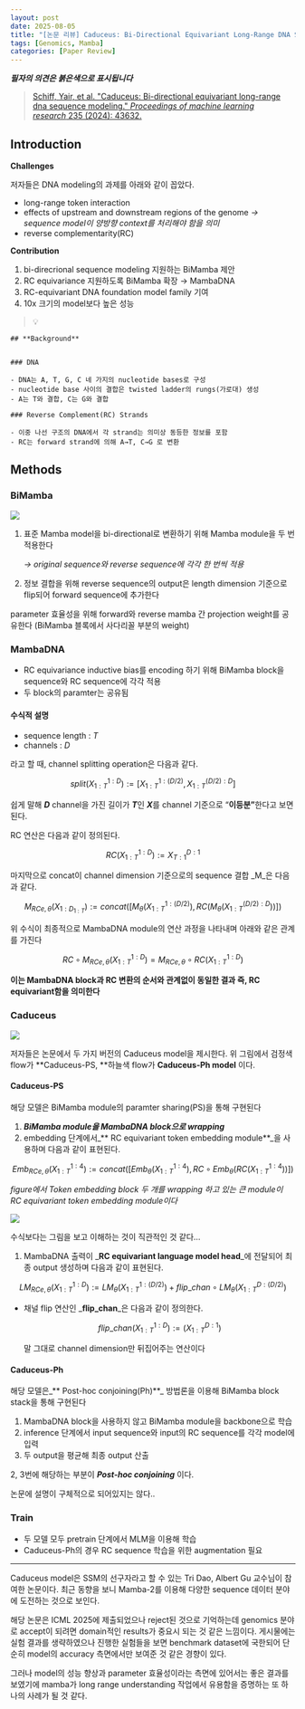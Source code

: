 ```yaml
---
layout: post
date: 2025-08-05
title: "[논문 리뷰] Caduceus: Bi-Directional Equivariant Long-Range DNA Sequence Modeling"
tags: [Genomics, Mamba]
categories: [Paper Review]
---
```


<span class="notion-red">_**필자의 의견은 붉은색으로 표시됩니다**_</span>


> [Schiff, Yair, et al. "Caduceus: Bi-directional equivariant long-range dna sequence modeling." ](https://pmc.ncbi.nlm.nih.gov/articles/PMC12189541/)[_Proceedings of machine learning research_](https://pmc.ncbi.nlm.nih.gov/articles/PMC12189541/)[ 235 (2024): 43632.](https://pmc.ncbi.nlm.nih.gov/articles/PMC12189541/)



## Introduction


**Challenges**


저자들은 DNA modeling의 과제를 아래와 같이 꼽았다.

- long-range token interaction
- effects of upstream and downstream regions of the genome 
_→ sequence model이 양방향 context를 처리해야 함을 의미_
- reverse complementarity(RC)

**Contribution**

1. bi-direcrional sequence modeling 지원하는 BiMamba 제안
1. RC equivariance 지원하도록 BiMamba 확장 → MambaDNA
1. RC-equivariant DNA foundation model family 기여
1. 10x 크기의 model보다 높은 성능

> 💡 


	## **Background**


	### DNA

	- DNA는 A, T, G, C 네 가지의 nucleotide bases로 구성
	- nucleotide base 사이의 결합은 twisted ladder의 rungs(가로대) 생성
	- A는 T와 결합, C는 G와 결합

	### Reverse Complement(RC) Strands

	- 이중 나선 구조의 DNA에서 각 strand는 의미상 동등한 정보를 포함
	- RC는 forward strand에 의해 A→T, C→G 로 변환


## Methods



### BiMamba


![](https://prod-files-secure.s3.us-west-2.amazonaws.com/542b861c-36a8-4051-84e5-8804b6728dba/2c247d59-7815-4980-99f0-8f0d21f445a7/image.png?X-Amz-Algorithm=AWS4-HMAC-SHA256&X-Amz-Content-Sha256=UNSIGNED-PAYLOAD&X-Amz-Credential=ASIAZI2LB4667QOEOBYZ%2F20251004%2Fus-west-2%2Fs3%2Faws4_request&X-Amz-Date=20251004T210057Z&X-Amz-Expires=3600&X-Amz-Security-Token=IQoJb3JpZ2luX2VjEMj%2F%2F%2F%2F%2F%2F%2F%2F%2F%2FwEaCXVzLXdlc3QtMiJHMEUCIQCKjMmQrGnQO4UOvRH7xIymwKdnPgUxFLzvqv4YSXomhQIgc%2F5uYR8MEUJp3HJdpneTEzXu7i3kM8bAPqQFIXUKEB0q%2FwMIYRAAGgw2Mzc0MjMxODM4MDUiDIYRLJwf3PXSlAss3SrcA6bV3RPAWFsVzcAvI%2F9d8IbP073IShkNomIgmXfsR8fcHDjbKY%2F3TJC9EkKlHtZaxdxFqC5j3mrZhVR9hcafB1VVnIBlAVzWz0jyvRIzphjFIYqUhuCAl7aRRUL9yiEeZuqONXDq8BOK0ak4Tq4X3XQYEJlA8%2B8MyY%2FcJRrY6iTHp0qQXQqp7fYmiwxZpP3kcGwACLGJyCcV6V9FDTEPIWkxPZPBIWBwDVjtE72dgegIFtBhdcJjB9aF74AUybZE%2Bn5yxqqBOu2nOsur65e8oRFGfnsroBON5WYygiyuz29pfjrRdm8umvwjeOIb%2Fag8RhxI3i7wUMEVozT6eF4ttmd5x0AIarzGFZKUA4lVb%2F0DcbAjmOHCs92Z2b4ptKYxZeRYvsV8o8IWWwLs0u6NvZWbMRGE5NcGE6J0KumCUHuHjbLEEZV4WavPnPJqr3ds5nWms8rRwSbGbcIIiobgt5LT9PkDDv5n9L2dyckiJrcOQ%2BFKZkj5lbqbKhUWFd30SyvZmmPUnvZyJpfkdZHtnPCBemwHtXamJxgQXcnjwMMMeJZl%2BW561ZV7grInyDVNy8bNrAg0LaIEHSyqp1C7giR4hKon%2F%2Bc0FCkmjKzcajtP8EIcmH7KztJbArXnMNCPhccGOqUB3DLaM8TBpp%2FBUHkk4Z3pHvCopin2DJQqncBUxNwv%2BUd6lvH43YFzjN4g3EHc2%2BR0QHicSO%2FJEEVYtfneRMLKu7Khq0RR8hIlCCUEGCIQFvzTm57qE7vnnvxtFRcnFSv5byDs%2Bf1nS%2BNBhgrn8H9gbv2a6CXvObyfbk1HRXR9bHRVcz4w6vti%2B5qaxrnKw50BoppvA3C15MdWfdVSNW%2BUFExWhs43&X-Amz-Signature=8868faf891d475e6415bfd32ef0b8f87c7339c53f45de512708fcbe224f7401f&X-Amz-SignedHeaders=host&x-amz-checksum-mode=ENABLED&x-id=GetObject)

1. 표준 Mamba model을 bi-directional로 변환하기 위해 Mamba module을 두 번 적용한다

	_→ original sequence와 reverse sequence에 각각 한 번씩 적용_

1. 정보 결합을 위해 reverse sequence의 output은 length dimension 기준으로 flip되어 forward sequence에 추가한다

parameter 효율성을 위해 forward와 reverse mamba 간 projection weight를 공유한다 (BiMamba 블록에서 사다리꼴 부분의 weight)



### MambaDNA

- RC equivariance inductive bias를 encoding 하기 위해 BiMamba block을 sequence와 RC sequence에 각각 적용
- 두 block의 paramter는 공유됨


#### 수식적 설명

- sequence length : _T_
- channels : _D_

라고 할 때,  channel splitting operation은 다음과 같다.


$$
split(X^{1:D}_{1:T}):=[X^{1:(D/2)}_{1:T},X^{(D/2):D}_{1:T}]
$$


<span class="notion-red">쉽게 말해 </span><span class="notion-red">_**D**_</span><span class="notion-red"> channel을 가진 길이가 </span><span class="notion-red">_**T**_</span><span class="notion-red">인 </span><span class="notion-red">_**X**_</span><span class="notion-red">를 channel 기준으로 “</span><span class="notion-red">**이등분”**</span><span class="notion-red">한다고 보면 된다.</span>


RC 연산은 다음과 같이 정의된다.


$$
RC(X^{1:D}_{1:T}):=X^{D:1}_{T:1}
$$


마지막으로 concat이 channel dimension 기준으로의 sequence 결합 _M_은 다음과 같다.


$$
M_{RCe,\theta}(X_{1:D_{1:T}}):=concat([M_{\theta}(X^{1:(D/2)}_{1:T}),RC(M_{\theta}(X^{(D/2):D}_{1:T}))])
$$


위 수식이 최종적으로 MambaDNA module의 연산 과정을 나타내며 아래와 같은 관계를 가진다


$$
RC\circ M_{RCe,\theta}(X^{1:D}_{1:T}) = M_{RCe,\theta} \circ RC(X^{1:D}_{1:T})
$$


**이는 MambaDNA block과 RC 변환의 순서와 관계없이 동일한 결과 즉, RC equivariant함을 의미한다**



### Caduceus


![](https://prod-files-secure.s3.us-west-2.amazonaws.com/542b861c-36a8-4051-84e5-8804b6728dba/f94a60d7-8145-473b-aef9-7c68d3ec604a/image.png?X-Amz-Algorithm=AWS4-HMAC-SHA256&X-Amz-Content-Sha256=UNSIGNED-PAYLOAD&X-Amz-Credential=ASIAZI2LB4667QOEOBYZ%2F20251004%2Fus-west-2%2Fs3%2Faws4_request&X-Amz-Date=20251004T210058Z&X-Amz-Expires=3600&X-Amz-Security-Token=IQoJb3JpZ2luX2VjEMj%2F%2F%2F%2F%2F%2F%2F%2F%2F%2FwEaCXVzLXdlc3QtMiJHMEUCIQCKjMmQrGnQO4UOvRH7xIymwKdnPgUxFLzvqv4YSXomhQIgc%2F5uYR8MEUJp3HJdpneTEzXu7i3kM8bAPqQFIXUKEB0q%2FwMIYRAAGgw2Mzc0MjMxODM4MDUiDIYRLJwf3PXSlAss3SrcA6bV3RPAWFsVzcAvI%2F9d8IbP073IShkNomIgmXfsR8fcHDjbKY%2F3TJC9EkKlHtZaxdxFqC5j3mrZhVR9hcafB1VVnIBlAVzWz0jyvRIzphjFIYqUhuCAl7aRRUL9yiEeZuqONXDq8BOK0ak4Tq4X3XQYEJlA8%2B8MyY%2FcJRrY6iTHp0qQXQqp7fYmiwxZpP3kcGwACLGJyCcV6V9FDTEPIWkxPZPBIWBwDVjtE72dgegIFtBhdcJjB9aF74AUybZE%2Bn5yxqqBOu2nOsur65e8oRFGfnsroBON5WYygiyuz29pfjrRdm8umvwjeOIb%2Fag8RhxI3i7wUMEVozT6eF4ttmd5x0AIarzGFZKUA4lVb%2F0DcbAjmOHCs92Z2b4ptKYxZeRYvsV8o8IWWwLs0u6NvZWbMRGE5NcGE6J0KumCUHuHjbLEEZV4WavPnPJqr3ds5nWms8rRwSbGbcIIiobgt5LT9PkDDv5n9L2dyckiJrcOQ%2BFKZkj5lbqbKhUWFd30SyvZmmPUnvZyJpfkdZHtnPCBemwHtXamJxgQXcnjwMMMeJZl%2BW561ZV7grInyDVNy8bNrAg0LaIEHSyqp1C7giR4hKon%2F%2Bc0FCkmjKzcajtP8EIcmH7KztJbArXnMNCPhccGOqUB3DLaM8TBpp%2FBUHkk4Z3pHvCopin2DJQqncBUxNwv%2BUd6lvH43YFzjN4g3EHc2%2BR0QHicSO%2FJEEVYtfneRMLKu7Khq0RR8hIlCCUEGCIQFvzTm57qE7vnnvxtFRcnFSv5byDs%2Bf1nS%2BNBhgrn8H9gbv2a6CXvObyfbk1HRXR9bHRVcz4w6vti%2B5qaxrnKw50BoppvA3C15MdWfdVSNW%2BUFExWhs43&X-Amz-Signature=faf20632ca73a4d3e4297e8eb0669d08a6ec33556a150c6817c1dcc631fad351&X-Amz-SignedHeaders=host&x-amz-checksum-mode=ENABLED&x-id=GetObject)


저자들은 논문에서 두 가지 버전의 Caduceus model을 제시한다. 위 그림에서 검정색 flow가 **Caduceus-PS, **하늘색 flow가 **Caduceus-Ph model** 이다.



#### Caduceus-PS


해당 모델은 BiMamba module의 paramter sharing(PS)을 통해 구현된다

1. _**BiMamba module을 MambaDNA block으로 wrapping**_
1. embedding 단계에서_** RC equivariant token embedding module**_을 사용하며 다음과 같이 표현된다.

$$
Emb_{RCe,\theta}(X^{1:4}_{1:T}):=concat([Emb_{\theta}(X^{1:4}_{1:T}),RC \circ Emb_{\theta}(RC(X^{1:4}_{1:T}))])
$$


_figure에서 Token embedding block 두 개를 wrapping 하고 있는 큰 module이 RC equivariant token embedding module이다_


![](https://prod-files-secure.s3.us-west-2.amazonaws.com/542b861c-36a8-4051-84e5-8804b6728dba/b175e4da-71eb-4e91-8c23-a06dabe673c9/image.png?X-Amz-Algorithm=AWS4-HMAC-SHA256&X-Amz-Content-Sha256=UNSIGNED-PAYLOAD&X-Amz-Credential=ASIAZI2LB4667QOEOBYZ%2F20251004%2Fus-west-2%2Fs3%2Faws4_request&X-Amz-Date=20251004T210058Z&X-Amz-Expires=3600&X-Amz-Security-Token=IQoJb3JpZ2luX2VjEMj%2F%2F%2F%2F%2F%2F%2F%2F%2F%2FwEaCXVzLXdlc3QtMiJHMEUCIQCKjMmQrGnQO4UOvRH7xIymwKdnPgUxFLzvqv4YSXomhQIgc%2F5uYR8MEUJp3HJdpneTEzXu7i3kM8bAPqQFIXUKEB0q%2FwMIYRAAGgw2Mzc0MjMxODM4MDUiDIYRLJwf3PXSlAss3SrcA6bV3RPAWFsVzcAvI%2F9d8IbP073IShkNomIgmXfsR8fcHDjbKY%2F3TJC9EkKlHtZaxdxFqC5j3mrZhVR9hcafB1VVnIBlAVzWz0jyvRIzphjFIYqUhuCAl7aRRUL9yiEeZuqONXDq8BOK0ak4Tq4X3XQYEJlA8%2B8MyY%2FcJRrY6iTHp0qQXQqp7fYmiwxZpP3kcGwACLGJyCcV6V9FDTEPIWkxPZPBIWBwDVjtE72dgegIFtBhdcJjB9aF74AUybZE%2Bn5yxqqBOu2nOsur65e8oRFGfnsroBON5WYygiyuz29pfjrRdm8umvwjeOIb%2Fag8RhxI3i7wUMEVozT6eF4ttmd5x0AIarzGFZKUA4lVb%2F0DcbAjmOHCs92Z2b4ptKYxZeRYvsV8o8IWWwLs0u6NvZWbMRGE5NcGE6J0KumCUHuHjbLEEZV4WavPnPJqr3ds5nWms8rRwSbGbcIIiobgt5LT9PkDDv5n9L2dyckiJrcOQ%2BFKZkj5lbqbKhUWFd30SyvZmmPUnvZyJpfkdZHtnPCBemwHtXamJxgQXcnjwMMMeJZl%2BW561ZV7grInyDVNy8bNrAg0LaIEHSyqp1C7giR4hKon%2F%2Bc0FCkmjKzcajtP8EIcmH7KztJbArXnMNCPhccGOqUB3DLaM8TBpp%2FBUHkk4Z3pHvCopin2DJQqncBUxNwv%2BUd6lvH43YFzjN4g3EHc2%2BR0QHicSO%2FJEEVYtfneRMLKu7Khq0RR8hIlCCUEGCIQFvzTm57qE7vnnvxtFRcnFSv5byDs%2Bf1nS%2BNBhgrn8H9gbv2a6CXvObyfbk1HRXR9bHRVcz4w6vti%2B5qaxrnKw50BoppvA3C15MdWfdVSNW%2BUFExWhs43&X-Amz-Signature=0eb8f545d0db2c2922f801fae573e75c3e1f149355685cb2a3eb5c382df632c1&X-Amz-SignedHeaders=host&x-amz-checksum-mode=ENABLED&x-id=GetObject)


<span class="notion-red">수식보다는 그림을 보고 이해하는 것이 직관적인 것 같다…</span>

1. MambaDNA 출력이 _**RC equivariant language model head**_에 전달되어 최종 output 생성하며 다음과 같이 표현된다.

$$
LM_{RCe,\theta}(X^{1:D}_{1:T}):= LM_{\theta}(X^{1:(D/2)}_{1:T})+flip\_chan\circ LM_{\theta}(X^{D:(D/2)}_{1:T})
$$

- 채널 flip 연산인 _**flip\_chan**_은 다음과 같이 정의한다.

	$$
	flip\_chan(X^{1:D}_{1:T}):=(X^{D:1}_{1:T})
	$$


	말 그대로 channel dimension만 뒤집어주는 연산이다



#### Caduceus-Ph


해당 모델은_** Post-hoc conjoining(Ph)**_ 방법론을 이용해 BiMamba block stack을 통해 구현된다

1. MambaDNA block을 사용하지 않고 BiMamba module을 backbone으로 학습
1. inference 단계에서 input sequence와 input의 RC sequence를 각각 model에 입력
1. 두 output을 평균해 최종 output 산출

2, 3번에 해당하는 부분이 _**Post-hoc conjoining**_ 이다.


<span class="notion-red">논문에 설명이 구체적으로 되어있지는 않다..</span>



### Train

- 두 모델 모두 pretrain 단계에서 MLM을 이용해 학습
- Caduceus-Ph의 경우 RC sequence 학습을 위한 augmentation 필요

---


<span class="notion-red">Caduceus model은 SSM의 선구자라고 할 수 있는 Tri Dao, Albert Gu 교수님이 참여한 논문이다. 최근 동향을 보니 Mamba-2를 이용해 다양한 sequence 데이터 분야에 도전하는 것으로 보인다.</span>


<span class="notion-red">해당 논문은 ICML 2025에 제출되었으나 reject된 것으로 기억하는데 genomics 분야로 accept이 되려면 domain적인 results가 중요시 되는 것 같은 느낌이다. 게시물에는 실험 결과를 생략하였으나 진행한 실험들을 보면 benchmark dataset에 국한되어 단순히 model의 accuracy 측면에서만 보여준 것 같은 경향이 있다.</span>


<span class="notion-red">그러나 model의 성능 향상과 parameter 효율성이라는 측면에 있어서는 좋은 결과를 보였기에 mamba가 long range understanding 작업에서 유용함을 증명하는 또 하나의 사례가 될 것 같다.</span>

